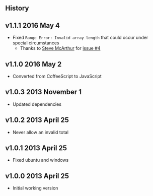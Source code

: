 ## History

## v1.1.1 2016 May 4
- Fixed `Range Error: Invalid array length` that could occur under special circumstances
  - Thanks to [Steve McArthur](https://github.com/SteveMcArthur) for [issue #4](https://github.com/bevry/progressbar/issues/4)

## v1.1.0 2016 May 2
- Converted from CoffeeScript to JavaScript

## v1.0.3 2013 November 1
- Updated dependencies

## v1.0.2 2013 April 25
- Never allow an invalid total

## v1.0.1 2013 April 25
- Fixed ubuntu and windows

## v1.0.0 2013 April 25
- Initial working version
